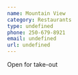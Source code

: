```yaml
---
name: Mountain View
category: Restaurants
type: undefined
phone: 250-679-8921
email: undefined
url: undefined
---
```


Open for take-out